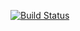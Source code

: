 
[![Build Status](https://travis-ci.org/Ponup/api-python-client.svg)](https://travis-ci.org/Ponup/api-python-client)

